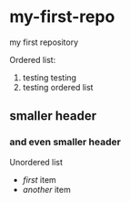 # my-first-repo
my first repository

Ordered list:
1. testing testing
2. testing ordered list

## smaller header

### and even smaller header


Unordered list
- *first* item
- *another* item


